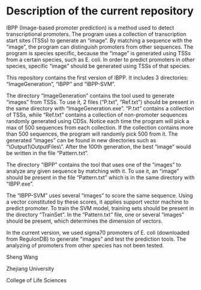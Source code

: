 # Description of the current repository


  IBPP (Image-based promoter prediction) is a method used to detect transcriptional promoters. The program uses a collection of transcription start sites (TSSs) to generate an “image”. By matching a sequence with the “image”, the program can distinguish promoters from other sequences. The program is species specific, because the “image” is generated using TSSs from a certain species, such as E. coli. In order to predict promoters in other species, specific “image” should be generated using TSSs of that species.

  This repository contains the first version of IBPP. It includes 3 directories: “ImageGeneration”, “IBPP” and “IBPP-SVM”. 

  The directory “ImageGeneration” contains the tool used to generate “images” from TSSs. To use it, 2 files (“P.txt”, “Ref.txt”) should be present in the same directory with “ImageGeneration.exe”. “P.txt” contains a collection of TSSs, while “Ref.txt” contains a collection of non-promoter sequences randomly generated using CDSs. Notice each time the program will pick a max of 500 sequences from each collection. If the collection contains more than 500 sequences, the program will randomly pick 500 from it. The generated “images” can be found in new directories such as “\Output1\OutputFiles\”. After the 100th generation, the best “image” would be written in the file “Pattern.txt”.

  The directory “IBPP” contains the tool that uses one of the “images” to analyze any given sequence by matching with it. To use it, an “image” should be present in the file “Pattern.txt” which is in the same directory with “IBPP.exe”. 

  The “IBPP-SVM” uses several “images” to score the same sequence. Using a vector constituted by these scores, it applies support vector machine to predict promoter. To train the SVM model, training sets should be present in the directory “TrainSet”. In the “Pattern.txt” file, one or several “images” should be present, which determines the dimension of vectors.


  In the current version, we used sigma70 promoters of E. coli (downloaded from RegulonDB) to generate "images" and test the prediction tools. The analyzing of promoters from other species has not been tested.


Sheng Wang

Zhejiang University

College of Life Sciences
